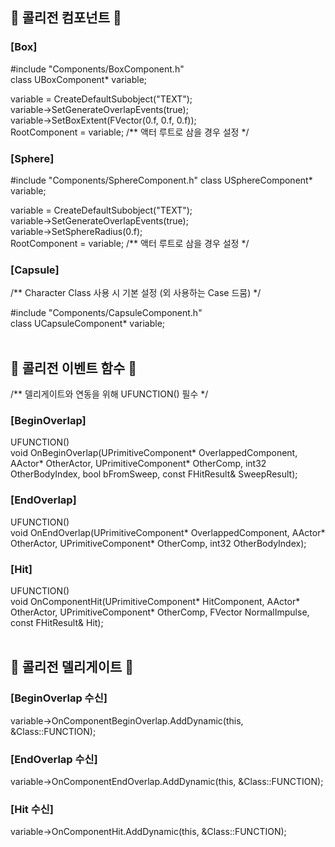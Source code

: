 
## 🔷 콜리전 컴포넌트 🔷

### [Box]  
#include "Components/BoxComponent.h"  
class UBoxComponent* variable;  

variable = CreateDefaultSubobject<UBoxComponent>("TEXT");  
variable->SetGenerateOverlapEvents(true);  
variable->SetBoxExtent(FVector(0.f, 0.f, 0.f));  
RootComponent = variable; /** 액터 루트로 삼을 경우 설정 */

### [Sphere]  
#include "Components/SphereComponent.h"
class USphereComponent* variable;  

variable = CreateDefaultSubobject<USphereComponent>("TEXT");  
variable->SetGenerateOverlapEvents(true);  
variable->SetSphereRadius(0.f);   
RootComponent = variable; /** 액터 루트로 삼을 경우 설정 */

### [Capsule]  
/** Character Class 사용 시 기본 설정 (외 사용하는 Case 드뭄) */  

#include "Components/CapsuleComponent.h"  
class UCapsuleComponent* variable;  
<br>
## 🔷 콜리전 이벤트 함수 🔷
/** 델리게이트와 연동을 위해 UFUNCTION() 필수 */

### [BeginOverlap]  
UFUNCTION()  
void OnBeginOverlap(UPrimitiveComponent* OverlappedComponent, AActor* OtherActor, UPrimitiveComponent* OtherComp, int32 OtherBodyIndex, bool bFromSweep, const FHitResult& SweepResult);  

### [EndOverlap]
UFUNCTION()  
void OnEndOverlap(UPrimitiveComponent* OverlappedComponent, AActor* OtherActor, UPrimitiveComponent* OtherComp, int32 OtherBodyIndex);  

### [Hit]
UFUNCTION()  
void OnComponentHit(UPrimitiveComponent* HitComponent, AActor* OtherActor, UPrimitiveComponent* OtherComp, FVector NormalImpulse, const FHitResult& Hit);  
<br>
## 🔷 콜리전 델리게이트 🔷

### [BeginOverlap 수신]  
variable->OnComponentBeginOverlap.AddDynamic(this, &Class::FUNCTION);  

### [EndOverlap 수신]  
variable->OnComponentEndOverlap.AddDynamic(this, &Class::FUNCTION);  

### [Hit 수신]  
variable->OnComponentHit.AddDynamic(this, &Class::FUNCTION);  
